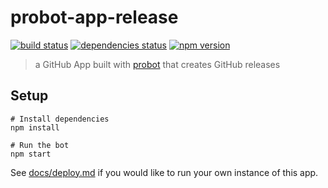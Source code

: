 # probot-app-release

[![build status][build-badge]][build-href]
[![dependencies status][deps-badge]][deps-href]
[![npm version][npm-badge]][npm-href]

> a GitHub App built with [probot](https://github.com/probot/probot) that creates GitHub releases

## Setup

```
# Install dependencies
npm install

# Run the bot
npm start
```

See [docs/deploy.md](docs/deploy.md) if you would like to run your own instance of this app.

[build-badge]: https://travis-ci.org/uber-web/probot-app-release.svg?branch=master
[build-href]: https://travis-ci.org/uber-web/probot-app-release
[deps-badge]: https://david-dm.org/uber-web/probot-app-release.svg
[deps-href]: https://david-dm.org/uber-web/probot-app-release
[npm-badge]: https://badge.fury.io/js/probot-app-release.svg
[npm-href]: https://www.npmjs.com/package/probot-app-release
